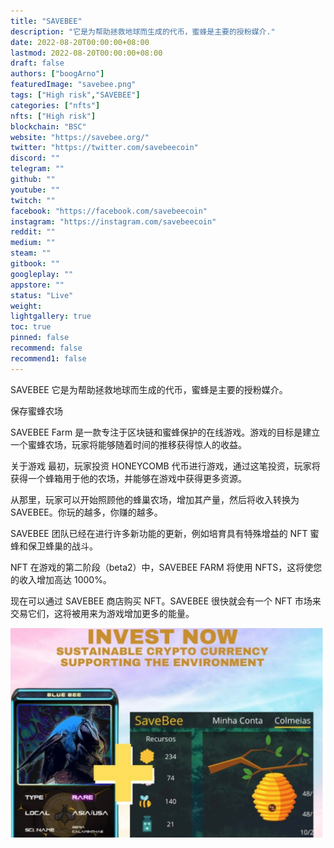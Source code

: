 ```yaml
---
title: "SAVEBEE"
description: "它是为帮助拯救地球而生成的代币，蜜蜂是主要的授粉媒介."
date: 2022-08-20T00:00:00+08:00
lastmod: 2022-08-20T00:00:00+08:00
draft: false
authors: ["boogArno"]
featuredImage: "savebee.png"
tags: ["High risk","SAVEBEE"]
categories: ["nfts"]
nfts: ["High risk"]
blockchain: "BSC"
website: "https://savebee.org/"
twitter: "https://twitter.com/savebeecoin"
discord: ""
telegram: ""
github: ""
youtube: ""
twitch: ""
facebook: "https://facebook.com/savebeecoin"
instagram: "https://instagram.com/savebeecoin"
reddit: ""
medium: ""
steam: ""
gitbook: ""
googleplay: ""
appstore: ""
status: "Live"
weight: 
lightgallery: true
toc: true
pinned: false
recommend: false
recommend1: false
---
```

SAVEBEE 它是为帮助拯救地球而生成的代币，蜜蜂是主要的授粉媒介。

保存蜜蜂农场


SAVEBEE Farm 是一款专注于区块链和蜜蜂保护的在线游戏。游戏的目标是建立一个蜜蜂农场，玩家将能够随着时间的推移获得惊人的收益。

关于游戏
最初，玩家投资 HONEYCOMB 代币进行游戏，通过这笔投资，玩家将获得一个蜂箱用于他的农场，并能够在游戏中获得更多资源。

从那里，玩家可以开始照顾他的蜂巢农场，增加其产量，然后将收入转换为 SAVEBEE。你玩的越多，你赚的越多。

SAVEBEE 团队已经在进行许多新功能的更新，例如培育具有特殊增益的 NFT 蜜蜂和保卫蜂巢的战斗。

NFT
在游戏的第二阶段（beta2）中，SAVEBEE FARM 将使用 NFTS，这将使您的收入增加高达 1000%。

现在可以通过 SAVEBEE 商店购买 NFT。SAVEBEE 很快就会有一个 NFT 市场来交易它们，这将被用来为游戏增加更多的能量。

![savebee-dapp-defi-bsc-image2_e739adfa8e31b28444f3db9c852e0664](savebee-dapp-defi-bsc-image2_e739adfa8e31b28444f3db9c852e0664.png)